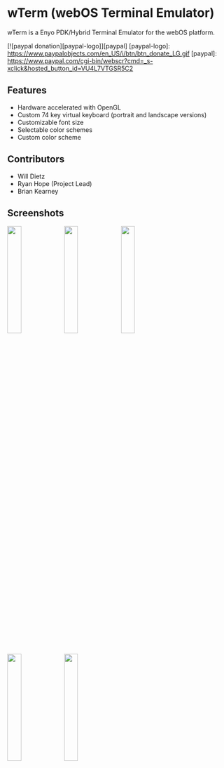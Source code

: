 wTerm (webOS Terminal Emulator)
===============================

wTerm is a Enyo PDK/Hybrid Terminal Emulator for the webOS platform.

[![paypal donation][paypal-logo]][paypal]
[paypal-logo]: https://www.paypalobjects.com/en_US/i/btn/btn_donate_LG.gif
[paypal]: https://www.paypal.com/cgi-bin/webscr?cmd=_s-xclick&hosted_button_id=VU4L7VTGSR5C2


Features
--------

* Hardware accelerated with OpenGL
* Custom 74 key virtual keyboard (portrait and landscape versions)
* Customizable font size
* Selectable color schemes
* Custom color scheme

Contributors
------------

* Will Dietz
* Ryan Hope (Project Lead)
* Brian Kearney

Screenshots
-----------

<a href="http://ompldr.org/vYnl6Mw/wterm_2011-29-12_152014.png"><img src="http://ompldr.org/vYnl6Mw/wterm_2011-29-12_152014.png" width=25%></a>
<a href="http://ompldr.org/vYnV4MQ/wterm_2011-21-12_205004.png"><img src="http://ompldr.org/vYnV4MQ/wterm_2011-21-12_205004.png" width=25%></a>
<a href="http://ompldr.org/vYzEwcQ/wterm_2012-02-01_183109.png"><img src="http://ompldr.org/vYzEwcQ/wterm_2012-02-01_183109.png" width=25%></a>
<a href="http://ompldr.org/vYzdkaw/wterm_2012-11-01_170738.png"><img src="http://ompldr.org/vYzdkaw/wterm_2012-11-01_170738.png" width=25%></a>
<a href="http://ompldr.org/vYzIzNw/wterm_2012-04-01_151716.png"><img src="http://ompldr.org/vYzIzNw/wterm_2012-04-01_151716.png" width=25%></a>
